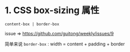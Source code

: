# 1. CSS box-sizing 属性

  `content-box | border-box`
  
  issue => https://github.com/guitong/weekly/issues/9
  
  简单来说 `border-box` : width = content + padding + border
 
